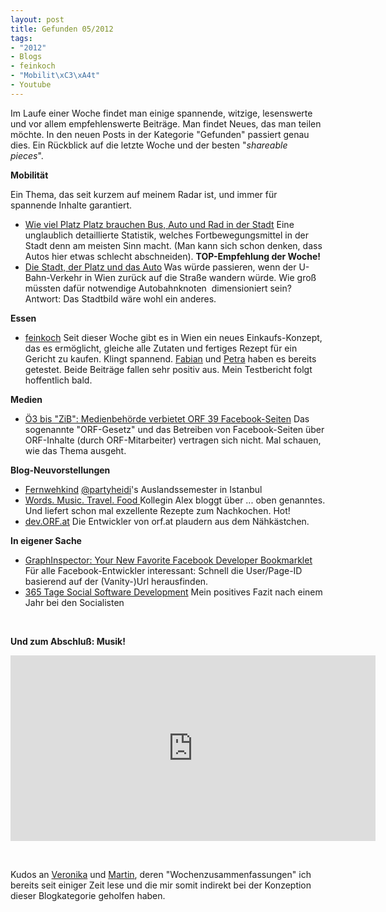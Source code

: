 ```yaml
---
layout: post
title: Gefunden 05/2012
tags:
- "2012"
- Blogs
- feinkoch
- "Mobilit\xC3\xA4t"
- Youtube
---
```

Im Laufe einer Woche findet man einige spannende, witzige, lesenswerte und vor allem empfehlenswerte Beiträge. Man findet Neues, das man teilen möchte. In den neuen Posts in der Kategorie "Gefunden" passiert genau dies. Ein Rückblick auf die letzte Woche und der besten "<em>shareable pieces</em>". 

<strong>Mobilität</strong>

Ein Thema, das seit kurzem auf meinem Radar ist, und immer für spannende Inhalte garantiert.
<ul>
	<li><a href="http://zurpolitik.com/2012/01/26/wie-viel-platz-brauchen-bus-auto-und-rad-in-der-stadt/">Wie viel Platz Platz brauchen Bus, Auto und Rad in der Stadt</a>
Eine unglaublich detaillierte Statistik, welches Fortbewegungsmittel in der Stadt denn am meisten Sinn macht. (Man kann sich schon denken, dass Autos hier etwas schlecht abschneiden). <strong><strong>TOP-Empfehlung der Woche!</strong></strong></li>
	<li><a href="http://chorherr.twoday.net/stories/64960573/">Die Stadt, der Platz und das Auto</a><strong>
</strong>Was würde passieren, wenn der U-Bahn-Verkehr in Wien zurück auf die Straße wandern würde. Wie groß müssten dafür notwendige Autobahnknoten  dimensioniert sein? Antwort: Das Stadtbild wäre wohl ein anderes.</li>
</ul>
<strong>Essen</strong>
<ul>
	<li><a href="http://feinkoch.org/">feinkoch</a>
Seit dieser Woche gibt es in Wien ein neues Einkaufs-Konzept, das es ermöglicht, gleiche alle Zutaten und fertiges Rezept für ein Gericht zu kaufen. Klingt spannend. <a href="http://www.fabianpimminger.com/wien-2/feinkoch-lokal-tipp-fur-hobby-koche-oder-die-die-es-noch-werden-wollen/">Fabian</a> und <a href="http://www.mitmilch.at/pixi/archives/4756">Petra</a> haben es bereits getestet. Beide Beiträge fallen sehr positiv aus. Mein Testbericht folgt hoffentlich bald.</li>
</ul>
<strong>Medien</strong>
<ul>
	<li><a href="http://derstandard.at/1328162361795/Online-Praesenz-Oe3-bis-ZiB-Medienbehoerde-verbietet-ORF-39-Facebook-Seiten">Ö3 bis "ZiB": Medienbehörde verbietet ORF 39 Facebook-Seiten</a>
Das sogenannte "ORF-Gesetz" und das Betreiben von Facebook-Seiten über ORF-Inhalte (durch ORF-Mitarbeiter) vertragen sich nicht. Mal schauen, wie das Thema ausgeht.</li>
</ul>
<div>

<strong>Blog-Neuvorstellungen</strong>
<ul>
	<li><a href="http://fernwehkind.wordpress.com/">Fernwehkind</a>
<a href="https://twitter.com/partyheidi">@partyheidi</a>'s Auslandssemester in Istanbul</li>
	<li><a href="http://mindstillgrows.wordpress.com/about/">Words. Music. Travel. Food
</a>Kollegin Alex bloggt über ... oben genanntes. Und liefert schon mal exzellente Rezepte zum Nachkochen. Hot!</li>
	<li><a href="http://dev.orf.at/">dev.ORF.at</a>
Die Entwickler von orf.at plaudern aus dem Nähkästchen.</li>
</ul>
</div>
<strong>In eigener Sache</strong>
<ul>
	<li><a href="http://die.socialisten.at/2012/01/graphinspector-your-new-favorite-facebook-developer-bookmarklet/">GraphInspector: Your New Favorite Facebook Developer Bookmarklet</a>
Für alle Facebook-Entwickler interessant: Schnell die User/Page-ID basierend auf der (Vanity-)Url herausfinden.</li>
	<li><a title="365 Tage Social Software Development" href="http://johannes.nagl.name/2012/365-tage-social-software-development/">365 Tage Social Software Development</a>
Mein positives Fazit nach einem Jahr bei den Socialisten</li>
</ul>
&nbsp;

<strong>Und zum Abschluß: Musik!</strong>

<iframe src="https://www.youtube-nocookie.com/embed/ADP65wbBUpc" frameborder="0" width="584" height="297"></iframe>

&nbsp;

Kudos an <a href="http://www.amhochsitz.at/fundstuck/beste-wochenreste-altbewahrt-kommt-immer-gut">Veronika</a> und <a href="http://martinschmidler.com/2012/01/leseliste-kw4/">Martin</a>, deren "Wochenzusammenfassungen" ich bereits seit einiger Zeit lese und die mir somit indirekt bei der Konzeption dieser Blogkategorie geholfen haben.
